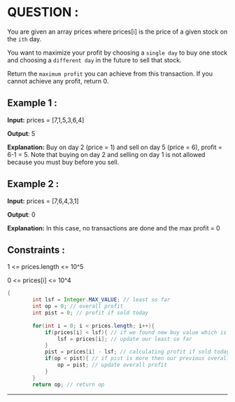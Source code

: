 **<h1>QUESTION : </h1>**
You are given an array prices where prices[i] is the price of a given stock on the `ith` day.

You want to maximize your profit by choosing a `single day` to buy one stock and choosing a `different day` in the future to sell that stock.

Return the `maximum profit` you can achieve from this transaction. If you cannot achieve any profit, return 0.

**<h2>Example 1 :</h2>**

**Input:**  prices = [7,1,5,3,6,4]

**Output**: 5

**Explanation:** Buy on day 2 (price = 1) and sell on day 5 (price = 6), profit = 6-1 = 5.
Note that buying on day 2 and selling on day 1 is not allowed because you must buy before you sell.

**<h2>Example 2 :</h2>**

**Input:**  prices = [7,6,4,3,1]

**Output**: 0

**Explanation:** In this case, no transactions are done and the max profit = 0

**<h2>Constraints :</h2>**
1 <= prices.length <= 10^5

0 <= prices[i] <= 10^4

```java
{
        int lsf = Integer.MAX_VALUE; // least so far
        int op = 0; // overall profit
        int pist = 0; // profit if sold today
        
        for(int i = 0; i < prices.length; i++){
            if(prices[i] < lsf){ // if we found new buy value which is more smaller then previous one
                lsf = prices[i]; // update our least so far
            }
            pist = prices[i] - lsf; // calculating profit if sold today by, Buy - sell
            if(op < pist){ // if pist is more then our previous overall profit
                op = pist; // update overall profit
            }
        }
        return op; // return op 
```

---